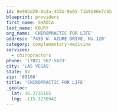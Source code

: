 ```yaml
---
id: 8e98bd20-0a2a-455b-9a65-f1b9b86e7c6b
blueprint: providers
first_name: SHADIA
last_name: KOURY
org_name: 'CHIROPRACTIC FOR LIFE'
address: '7455 W. AZURE DRIVE, No.120'
category: complementary-medicine
services:
  - chiropractors
phone: '(702) 567-5433'
city: 'LAS VEGAS'
state: NV
zip: '89166'
title: 'CHIROPRACTIC FOR LIFE'
_geoloc:
  lat: 36.2736165
  lng: -115.3230942
---
```

